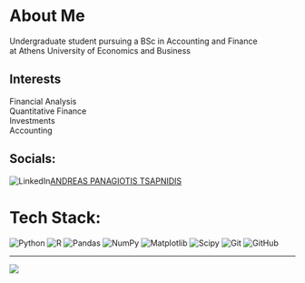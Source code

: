# About Me
Undergraduate student pursuing a BSc in Accounting and Finance <br>at Athens University of Economics and Business
## Interests
Financial Analysis<br>
Quantitative Finance <br>
Investments <br>
Accounting <br>



## Socials:
![LinkedIn](https://img.shields.io/badge/LinkedIn-%230077B5.svg?logo=linkedin&logoColor=white)[ANDREAS PANAGIOTIS TSAPNIDIS](https://www.linkedin.com/authwall?trk=bf&trkInfo=AQGWIlY5uCoynAAAAZHBmbYQIIeelfdheLWw5GjRbc-l-23Z7aY-wP_5Kga0wPG-YBzA0plsd3ubpbRf-l1M8SFvA7F4v8p5I1iq2my5ClSTXPhnJYFIvl8DCl1sV8taxdclokQ=&original_referer=https://www.bing.com/&sessionRedirect=https%3A%2F%2Fgr.linkedin.com%2Fin%2Fandreas-panagiotis-tsapnidis-8440972b9)

# Tech Stack:
![Python](https://img.shields.io/badge/python-3670A0?style=for-the-badge&logo=python&logoColor=ffdd54) ![R](https://img.shields.io/badge/r-%23276DC3.svg?style=for-the-badge&logo=r&logoColor=white) ![Pandas](https://img.shields.io/badge/pandas-%23150458.svg?style=for-the-badge&logo=pandas&logoColor=white) ![NumPy](https://img.shields.io/badge/numpy-%23013243.svg?style=for-the-badge&logo=numpy&logoColor=white) ![Matplotlib](https://img.shields.io/badge/Matplotlib-%23ffffff.svg?style=for-the-badge&logo=Matplotlib&logoColor=black) ![Scipy](https://img.shields.io/badge/SciPy-%230C55A5.svg?style=for-the-badge&logo=scipy&logoColor=%white) ![Git](https://img.shields.io/badge/git-%23F05033.svg?style=for-the-badge&logo=git&logoColor=white) ![GitHub](https://img.shields.io/badge/github-%23121011.svg?style=for-the-badge&logo=github&logoColor=white)

---
[![](https://visitcount.itsvg.in/api?id=Tsapnidis-Andreas&icon=0&color=0)](https://visitcount.itsvg.in)


